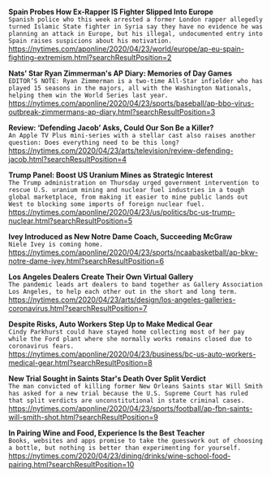 **Spain Probes How Ex-Rapper IS Fighter Slipped Into Europe**\
`Spanish police who this week arrested a former London rapper allegedly turned Islamic State fighter in Syria say they have no evidence he was planning an attack in Europe, but his illegal, undocumented entry into Spain raises suspicions about his motivation.`\
https://nytimes.com/aponline/2020/04/23/world/europe/ap-eu-spain-fighting-extremism.html?searchResultPosition=2

**Nats' Star Ryan Zimmerman's AP Diary: Memories of Day Games**\
`EDITOR’S NOTE: Ryan Zimmerman is a two-time All-Star infielder who has played 15 seasons in the majors, all with the Washington Nationals, helping them win the World Series last year.`\
https://nytimes.com/aponline/2020/04/23/sports/baseball/ap-bbo-virus-outbreak-zimmermans-ap-diary.html?searchResultPosition=3

**Review: ‘Defending Jacob’ Asks, Could Our Son Be a Killer?**\
`An Apple TV Plus mini-series with a stellar cast also raises another question: Does everything need to be this long?`\
https://nytimes.com/2020/04/23/arts/television/review-defending-jacob.html?searchResultPosition=4

**Trump Panel: Boost US Uranium Mines as Strategic Interest**\
`The Trump administration on Thursday urged government intervention to rescue U.S. uranium mining and nuclear fuel industries in a tough global marketplace, from making it easier to mine public lands out West to blocking some imports of foreign nuclear fuel.`\
https://nytimes.com/aponline/2020/04/23/us/politics/bc-us-trump-nuclear.html?searchResultPosition=5

**Ivey Introduced as New Notre Dame Coach, Succeeding McGraw**\
`Niele Ivey is coming home.`\
https://nytimes.com/aponline/2020/04/23/sports/ncaabasketball/ap-bkw-notre-dame-ivey.html?searchResultPosition=6

**Los Angeles Dealers Create Their Own Virtual Gallery**\
`The pandemic leads art dealers to band together as Gallery Association Los Angeles, to help each other out in the short and long term.`\
https://nytimes.com/2020/04/23/arts/design/los-angeles-galleries-coronavirus.html?searchResultPosition=7

**Despite Risks, Auto Workers Step Up to Make Medical Gear**\
`Cindy Parkhurst could have stayed home collecting most of her pay while the Ford plant where she normally works remains closed due to coronavirus fears. `\
https://nytimes.com/aponline/2020/04/23/business/bc-us-auto-workers-medical-gear.html?searchResultPosition=8

**New Trial Sought in Saints Star's Death Over Split Verdict**\
`The man convicted of killing former New Orleans Saints star Will Smith has asked for a new trial because the U.S. Supreme Court has ruled that split verdicts are unconstitutional in state criminal cases.`\
https://nytimes.com/aponline/2020/04/23/sports/football/ap-fbn-saints-will-smith-shot.html?searchResultPosition=9

**In Pairing Wine and Food, Experience Is the Best Teacher**\
`Books, websites and apps promise to take the guesswork out of choosing a bottle, but nothing is better than experimenting for yourself.`\
https://nytimes.com/2020/04/23/dining/drinks/wine-school-food-pairing.html?searchResultPosition=10

